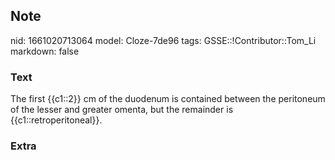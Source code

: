 ## Note
nid: 1661020713064
model: Cloze-7de96
tags: GSSE::!Contributor::Tom_Li
markdown: false

### Text
<div>
  The first {{c1::2}} cm of the duodenum is contained between the
  peritoneum of the lesser and greater omenta, but the remainder is
  {{c1::retroperitoneal}}.
</div>

### Extra

